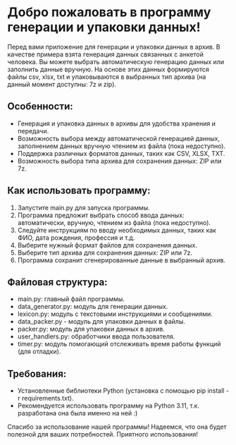# Добро пожаловать в программу генерации и упаковки данных!

Перед вами приложение для генерации и упаковки данных в архив.
В качестве примера взята генерация данных связанных с анкетой человека.
Вы можете выбрать автоматическую генерацию данных или заполнить данные вручную.
На основе этих данных формируются файлы csv, xlsx, txt и упаковываются
в выбранных тип архива (на данный момент доступны: 7z и zip).

## Особенности:
- Генерация и упаковка данных в архивы для удобства хранения и передачи.
- Возможность выбора между автоматической генерацией данных, заполнением данных вручную чтением из файла (пока недоступно).
- Поддержка различных форматов данных, таких как CSV, XLSX, TXT.
- Возможность выбора типа архива для сохранения данных: ZIP или 7z.

## Как использовать программу:
1. Запустите main.py для запуска программы.
2. Программа предложит выбрать способ ввода данных: автоматически, вручную, чтением из файла (пока недоступно).
3. Следуйте инструкциям по вводу необходимых данных, таких как ФИО, дата рождения, профессия и т.д.
4. Выберите нужный формат файлов для сохранения данных. 
5. Выберите тип архива для сохранения данных: ZIP или 7z.
6. Программа сохранит сгенерированные данные в выбранный архив.

## Файловая структура:
- main.py: главный файл программы.
- data_generator.py: модуль для генерации данных.
- lexicon.py: модуль с текстовыми инструкциями и сообщениями.
- data_packer.py - модуль для упаковки данных в файлы.
- packer.py: модуль для упаковки данных в архив.
- user_handlers.py: обработчики ввода пользователя.
- timer.py: модуль помогающий отслеживать время работы функций (для отладки).

## Требования:
- Установленные библиотеки Python (установка с помощью pip install -r requirements.txt).
- Рекомендуется использовать программу на Python 3.11, т.к. разработана она была именно на ней :)

Спасибо за использование нашей программы! Надеемся, что она будет полезной для ваших потребностей. Приятного использования!